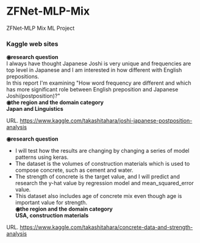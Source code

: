 # ZFNet-MLP-Mix
ZFNet-MLP Mix ML Project

### Kaggle web sites
**◉research question**<br>
I always have thought Japanese Joshi is very unique and frequencies are top level in Japanese and I am interested in how different with English prepositions.<br>
In this report I'm examining "How word frequency are different and which has more significant role between English preposition and Japanese Joshi(postposition)?"<br>
**◉the region and the domain category**<br>
**Japan and Linguistics**<br>

URL. https://www.kaggle.com/takashitahara/joshi-japanese-postposition-analysis

**◉research question**<br>
* I will test how the results are changing by changing a series of model patterns using keras.<br>
* The dataset is the volumes of construction materials which is used to compose concrete, such as cement and water.<br>
* The strength of concrete is the target value, and I will predict and research the y-hat value by regression model and mean_squared_error value.<br>
* This dataset also includes age of concrete mix even though age is important value for strength.<br>
**◉the region and the domain category**<br>
**USA, construction materials**<br>

URL. https://www.kaggle.com/takashitahara/concrete-data-and-strength-analysis
